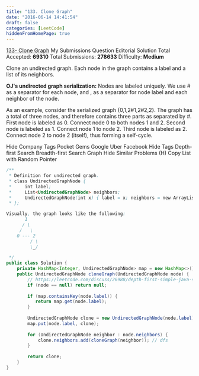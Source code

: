 ```yaml
---
title: "133. Clone Graph"
date: "2016-06-14 14:41:54"
draft: false
categories: [LeetCode]
hiddenFromHomePage: true
---
```

[133- Clone Graph](https://leetcode.com/problems/clone-graph/)
My Submissions
Question
Editorial Solution
Total Accepted: **69310** Total Submissions: **278633** Difficulty: **Medium**

Clone an undirected graph. Each node in the graph contains a label and a list of its neighbors.

**OJ's undirected graph serialization:**
Nodes are labeled uniquely.
We use # as a separator for each node, and , as a separator for node label and each neighbor of the node.

As an example, consider the serialized graph {0,1,2#1,2#2,2}.
The graph has a total of three nodes, and therefore contains three parts as separated by #.
First node is labeled as 0. Connect node 0 to both nodes 1 and 2.
Second node is labeled as 1. Connect node 1 to node 2.
Third node is labeled as 2. Connect node 2 to node 2 (itself), thus forming a self-cycle.


Hide Company Tags Pocket Gems Google Uber Facebook
Hide Tags Depth-first Search Breadth-first Search Graph
Hide Similar Problems (H) Copy List with Random Pointer
```java
/**
 * Definition for undirected graph.
 * class UndirectedGraphNode {
 *     int label;
 *     List<UndirectedGraphNode> neighbors;
 *     UndirectedGraphNode(int x) { label = x; neighbors = new ArrayList<UndirectedGraphNode>(); }
 * };

Visually, the graph looks like the following:
       1
      / \
     /   \
    0 --- 2
         / \
         \_/

 */
public class Solution {
    private HashMap<Integer, UndirectedGraphNode> map = new HashMap<>();
    public UndirectedGraphNode cloneGraph(UndirectedGraphNode node) {
        // https://leetcode.com/discuss/26988/depth-first-simple-java-solution
        if (node == null) return null;
        
        if (map.containsKey(node.label)) {
           return map.get(node.label);
        } 
        
        UndirectedGraphNode clone = new UndirectedGraphNode(node.label);
        map.put(node.label, clone);
        
        for (UndirectedGraphNode neighbor : node.neighbors) {
            clone.neighbors.add(cloneGraph(neighbor)); // dfs
        }
        
        return clone;
    }
}
```
